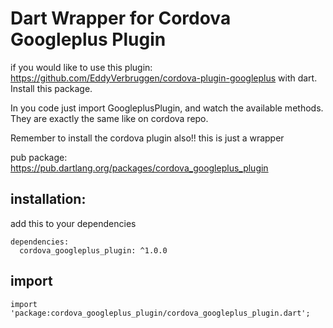 # Dart Wrapper for Cordova Googleplus Plugin
if you would like to use this plugin: https://github.com/EddyVerbruggen/cordova-plugin-googleplus with dart. Install this package.

In you code just import GoogleplusPlugin, and watch the available methods.
They are exactly the same like on cordova repo.

Remember to install the cordova plugin also!! this is just a wrapper

pub package: https://pub.dartlang.org/packages/cordova_googleplus_plugin

## installation:
add this to your dependencies
```
dependencies:
  cordova_googleplus_plugin: ^1.0.0
```
## import
```
import 'package:cordova_googleplus_plugin/cordova_googleplus_plugin.dart';
```
